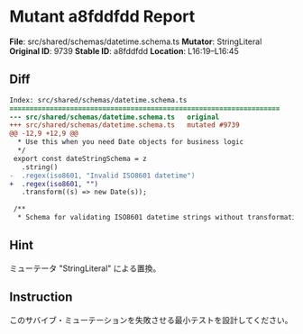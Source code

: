 # Mutant a8fddfdd Report

**File**: src/shared/schemas/datetime.schema.ts
**Mutator**: StringLiteral
**Original ID**: 9739
**Stable ID**: a8fddfdd
**Location**: L16:19–L16:45

## Diff

```diff
Index: src/shared/schemas/datetime.schema.ts
===================================================================
--- src/shared/schemas/datetime.schema.ts	original
+++ src/shared/schemas/datetime.schema.ts	mutated #9739
@@ -12,9 +12,9 @@
  * Use this when you need Date objects for business logic
  */
 export const dateStringSchema = z
   .string()
-  .regex(iso8601, "Invalid ISO8601 datetime")
+  .regex(iso8601, "")
   .transform((s) => new Date(s));
 
 /**
  * Schema for validating ISO8601 datetime strings without transformation
```

## Hint

ミューテータ "StringLiteral" による置換。

## Instruction

このサバイブ・ミューテーションを失敗させる最小テストを設計してください。
